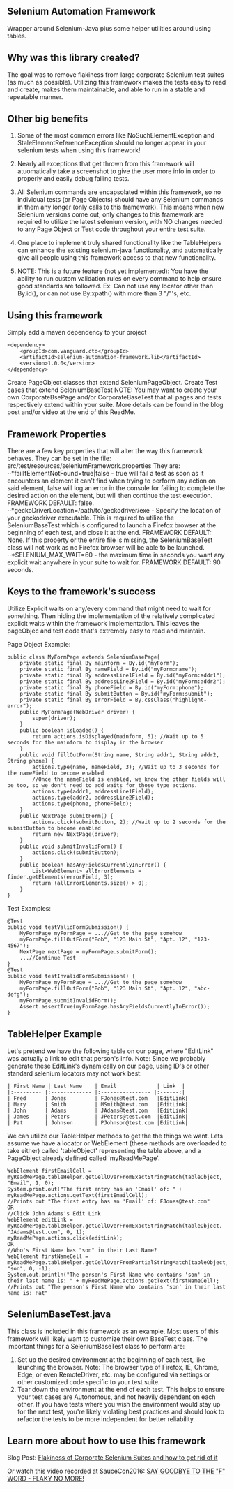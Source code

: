 ## Selenium Automation Framework

Wrapper around Selenium-Java plus some helper utilities around using tables.

## Why was this library created?

The goal was to remove flakiness from large corporate Selenium test suites (as much as possible).
Utilizing this framework makes the tests easy to read and create, makes them maintainable, and able to run in a stable and repeatable manner.

## Other big benefits

1) Some of the most common errors like NoSuchElementException and StaleElementReferenceException should no longer appear in your selenium tests when using this framework!

2) Nearly all exceptions that get thrown from this framework will atuomatically take a screenshot to give the user more info in order to properly and easily debug failing tests.

3) All Selenium commands are encapsolated within this framework, so no individual tests (or Page Objects) should have any Selenium commands in them any longer (only calls to this framework).  This means when new Selenium versions come out, only changes to this framework are required to utilize the latest selenium version, with NO changes needed to any Page Object or Test code throughout your entire test suite.

4) One place to implement truly shared functionality like the TableHelpers can enhance the existing selenium-java functionality, and automatically give all people using this framework access to that new functionality.


5) NOTE: This is a future feature (not yet implemented): You have the ability to run custom validation rules on every command to help ensure good standards are followed.  Ex: Can not use any locator other than By.id(), or can not use By.xpath() with more than 3 "/"'s, etc.


## Using this framework
Simply add a maven dependency to your project
```
<dependency>
	<groupId>com.vanguard.cto</groupId>
	<artifactId>selenium-automation-framework.lib</artifactId>
	<version>1.0.0</version>
</dependency>
```

Create PageObject classes that extend SeleniumPageObject.
Create Test cases that extend SeleniumBaseTest
NOTE: You may want to create your own CorporateBsePage and/or CorporateBaseTest that all pages and tests respectively extend within your suite.
More details can be found in the blog post and/or video at the end of this ReadMe. 


## Framework Properties
There are a few key properties that will alter the way this framework behaves.  They can be set in the file: src/test/resources/seleniumFramework.properties
They are:
⋅⋅*failIfElementNotFound=true|false - true will fail a test as soon as it encounters an element it can't find when trying to perform any action on said element, false will log an error in the console for failing to complete the desired action on the element, but will then continue the test execution.  FRAMEWORK DEFAULT: false.
⋅⋅*geckoDriverLocation=/path/to/geckodriver/exe - Specify the location of your geckodriver executable.  This is required to utilize the SeleniumBaseTest which is configured to launch a Firefox browser at the beginning of each test, and close it at the end.  FRAMEWORK DEFAULT: None.  If this property or the entire file is missing, the SeleniumBaseTest class will not work as no Firefox browser will be able to be launched.
⋅⋅*SELENIUM_MAX_WAIT=60 - the maximum time in seconds you want any explicit wait anywhere in your suite to wait for.  FRAMEWORK DEFAULT: 90 seconds.


## Keys to the framework's success

Utilize Explicit waits on any/every command that might need to wait for something.  Then hiding the implementation of the relatively complicated explicit waits within the framework implementation.  This leaves the pageObjec and test code that's extremely easy to read and maintain.

Page Object Example:

	public class MyFormPage extends SeleniumBasePage{
		private static final By mainform = By.id("myForm");
		private static final By nameField = By.id("myForm:name");
		private static final By addressLine1Field = By.id("myForm:addr1");
		private static final By addressLine2Field = By.id("myForm:addr2");
		private static final By phoneField = By.id("myForm:phone");
		private static final By submitButton = By.id("myForm:submit");
		private static final By errorField = By.cssClass("highlight-error");
		public MyFormPage(WebDriver driver) {
			super(driver);
		}
		public boolean isLoaded() {
			return actions.isDisplayed(mainform, 5); //Wait up to 5 seconds for the mainform to display in the browser
		}
		public void fillOutForm(String name, String addr1, String addr2, String phone) {
			actions.type(name, nameField, 3); //Wait up to 3 seconds for the nameField to become enabled
			//Once the nameField is enabled, we know the other fields will be too, so we don't need to add waits for those type actions.
			actions.type(addr1, addressLine1Field);
			actions.type(addr2, addressLine2Field);
			actions.type(phone, phoneField);
		}
		public NextPage submitForm() {
			actions.click(submitButton, 2); //Wait up to 2 seconds for the submitButton to become enabled
			return new NextPage(driver);
		}
		public void submitInvalidForm() {
			actions.click(submitButton);
		}
		public boolean hasAnyFieldsCurrentlyInError() {
			List<WebElement> allErrorElements = finder.getElements(errorField, 3);
			return (allErrorElements.size() > 0);
		}
	}


Test Examples:

	@Test
	public void testValidFormSubmission() {
		MyFormPage myFormPage = ...//Get to the page somehow
		myFormPage.fillOutForm("Bob", "123 Main St", "Apt. 12", "123-4567");
		NextPage nextPage = myFormPage.submitForm();
		...//Continue Test
	}
	@Test
	public void testInvalidFormSubmission() {
		MyFormPage myFormPage = ...//Get to the page somehow
		myFormPage.fillOutForm("Bob", "123 Main St", "Apt. 12", "abc-defg");
		myFormPage.submitInvalidForm();
		Assert.assertTrue(myFormPage.hasAnyFieldsCurrentlyInError());
	}


## TableHelper Example

Let's pretend we have the following table on our page, where "EditLink" was actually a link to edit that person's info.
Note: Since we probably generate these EditLink's dynamically on our page, using ID's or other standard selenium locators may not work best:

	| First Name | Last Name    | Email         	| Link  |
	|:--------- |:------------- |:---------------- |:------:|
	| Fred	    | Jones         | FJones@test.com   |EditLink|
	| Mary      | Smith         | MSmith@test.com   |EditLink|
	| John      | Adams         | JAdams@test.com   |EditLink|
	| James     | Peters        | JPeters@test.com  |EditLink|
	| Pat       | Johnson       | PJohnson@test.com |EditLink|


We can utilize our TableHelper methods to get the the things we want.  Lets assume we have a locator or WebElement (these methods are overloaded to take either) called 'tableObject' representing the table above, and a PageObject already defined called 'myReadMePage'.


	WebElement firstEmailCell = myReadMePage.tableHelper.getCellOverFromExactStringMatch(tableObject, "Email", 1, 0);
	System.print.out("The first entry has an 'Email' of: " + myReadMePage.actions.getText(firstEmailCell);
	//Prints out "The first entry has an 'Email' of: FJones@test.com"
	OR
	//Click John Adams's Edit Link
	WebElement editLink = myReadMePage.tableHelper.getCellOverFromExactStringMatch(tableObject, "JAdams@test.com", 0, 1);
	myReadMePage.actions.click(editLink);
	OR
	//Who's First Name has "son" in their Last Name?
	WebElement firstNameCell = myReadMePage.tableHelper.getCellOverFromPartialStringMatch(tableObject, "son", 0, -1);
	System.out.println("The person's First Name who contains 'son' in their last name is: " + myReadMePage.actions.getText(firstNameCell);
	//Prints out "The person's First Name who contains 'son' in their last name is: Pat"
	

## SeleniumBaseTest.java
This class is included in this framework as an example.  Most users of this framework will likely want to customize their own BaseTest class.  The important things for a SeleniumBaseTest class to perform are:
1) Set up the desired environment at the beginning of each test, like launching the browser.  Note: The browser type of Firefox, IE, Chrome, Edge, or even RemoteDriver, etc. may be configured via settings or other customized code specific to your test suite.
2) Tear down the environment at the end of each test.
This helps to ensure your test cases are Autonomous, and not heavily dependent on each other.  If you have tests where you wish the environment would stay up for the next test, you're likely violating best practices and should look to refactor the tests to be more independent for better reliability.

## Learn more about how to use this framework

Blog Post: [Flakiness of Corporate Selenium Suites and how to get rid of it](http://www.ocpsoft.org/opensource/flakiness-of-corporate-selenium-suites-and-how-to-get-rid-of-it/)

Or watch this video recorded at SauceCon2016: [SAY GOODBYE TO THE "F" WORD - FLAKY NO MORE!](https://www.youtube.com/watch?v=2K2M7s_Ups0)